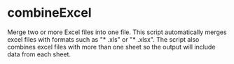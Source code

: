 # combineExcel
Merge two or more Excel files into one file. This script automatically merges excel files with formats such as "* .xls" or "* .xlsx". The script also combines excel files with more than one sheet so the output will include data from each sheet.
